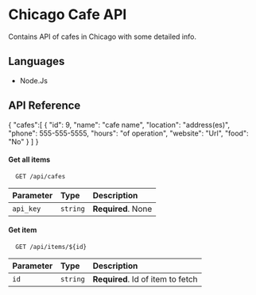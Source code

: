 
# Chicago Cafe API

Contains API of cafes in Chicago with some detailed info.
## Languages

- Node.Js




## API Reference

{
  "cafes":[
      {
        "id": 9,
        "name": "cafe name",
        "location": "address(es)",
        "phone": 555-555-5555,
        "hours": "of operation",
        "website": "Url",
        "food": "No"
      }
  ]
}
#### Get all items

```http
  GET /api/cafes
```

| Parameter | Type     | Description                |
| :-------- | :------- | :------------------------- |
| `api_key` | `string` | **Required**. None

#### Get item

```http
  GET /api/items/${id}
```

| Parameter | Type     | Description                       |
| :-------- | :------- | :-------------------------------- |
| `id`      | `string` | **Required**. Id of item to fetch |





